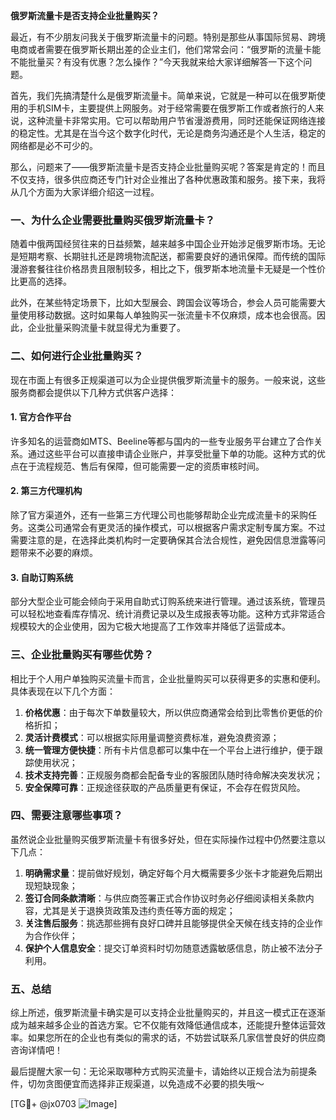 **俄罗斯流量卡是否支持企业批量购买？**

最近，有不少朋友问我关于俄罗斯流量卡的问题。特别是那些从事国际贸易、跨境电商或者需要在俄罗斯长期出差的企业主们，他们常常会问：“俄罗斯的流量卡能不能批量买？有没有优惠？怎么操作？”今天我就来给大家详细解答一下这个问题。

首先，我们先搞清楚什么是俄罗斯流量卡。简单来说，它就是一种可以在俄罗斯使用的手机SIM卡，主要提供上网服务。对于经常需要在俄罗斯工作或者旅行的人来说，这种流量卡非常实用。它可以帮助用户节省漫游费用，同时还能保证网络连接的稳定性。尤其是在当今这个数字化时代，无论是商务沟通还是个人生活，稳定的网络都是必不可少的。

那么，问题来了——俄罗斯流量卡是否支持企业批量购买呢？答案是肯定的！而且不仅支持，很多供应商还专门针对企业推出了各种优惠政策和服务。接下来，我将从几个方面为大家详细介绍这一过程。

### 一、为什么企业需要批量购买俄罗斯流量卡？

随着中俄两国经贸往来的日益频繁，越来越多中国企业开始涉足俄罗斯市场。无论是短期考察、长期驻扎还是跨境物流配送，都需要良好的通讯保障。而传统的国际漫游套餐往往价格昂贵且限制较多，相比之下，俄罗斯本地流量卡无疑是一个性价比更高的选择。

此外，在某些特定场景下，比如大型展会、跨国会议等场合，参会人员可能需要大量使用移动数据。这时如果每人单独购买一张流量卡不仅麻烦，成本也会很高。因此，企业批量采购流量卡就显得尤为重要了。

### 二、如何进行企业批量购买？

现在市面上有很多正规渠道可以为企业提供俄罗斯流量卡的服务。一般来说，这些服务商都会提供以下几种方式供客户选择：

#### 1. 官方合作平台
许多知名的运营商如MTS、Beeline等都与国内的一些专业服务平台建立了合作关系。通过这些平台可以直接申请企业账户，并享受批量下单的功能。这种方式的优点在于流程规范、售后有保障，但可能需要一定的资质审核时间。

#### 2. 第三方代理机构
除了官方渠道外，还有一些第三方代理公司也能够帮助企业完成流量卡的采购任务。这类公司通常会有更灵活的操作模式，可以根据客户需求定制专属方案。不过需要注意的是，在选择此类机构时一定要确保其合法合规性，避免因信息泄露等问题带来不必要的麻烦。

#### 3. 自助订购系统
部分大型企业可能会倾向于采用自助式订购系统来进行管理。通过该系统，管理员可以轻松地查看库存情况、统计消费记录以及生成报表等功能。这种方式非常适合规模较大的企业使用，因为它极大地提高了工作效率并降低了运营成本。

### 三、企业批量购买有哪些优势？

相比于个人用户单独购买流量卡而言，企业批量购买可以获得更多的实惠和便利。具体表现在以下几个方面：

1. **价格优惠**：由于每次下单数量较大，所以供应商通常会给到比零售价更低的价格折扣；
2. **灵活计费模式**：可以根据实际用量调整资费标准，避免浪费资源；
3. **统一管理方便快捷**：所有卡片信息都可以集中在一个平台上进行维护，便于跟踪使用状况；
4. **技术支持完善**：正规服务商都会配备专业的客服团队随时待命解决突发状况；
5. **安全保障可靠**：正规途径获取的产品质量更有保证，不会存在假货风险。

### 四、需要注意哪些事项？

虽然说企业批量购买俄罗斯流量卡有很多好处，但在实际操作过程中仍然要注意以下几点：

1. **明确需求量**：提前做好规划，确定好每个月大概需要多少张卡才能避免后期出现短缺现象；
2. **签订合同条款清晰**：与供应商签署正式合作协议时务必仔细阅读相关条款内容，尤其是关于退换货政策及违约责任等方面的规定；
3. **关注售后服务**：挑选那些拥有良好口碑并且能够提供全天候在线支持的企业作为合作伙伴；
4. **保护个人信息安全**：提交订单资料时切勿随意透露敏感信息，防止被不法分子利用。

### 五、总结

综上所述，俄罗斯流量卡确实是可以支持企业批量购买的，并且这一模式正在逐渐成为越来越多企业的首选方案。它不仅能有效降低通信成本，还能提升整体运营效率。如果您所在的企业也有类似的需求的话，不妨尝试联系几家信誉良好的供应商咨询详情吧！

最后提醒大家一句：无论采取哪种方式购买流量卡，请始终以正规合法为前提条件，切勿贪图便宜而选择非正规渠道，以免造成不必要的损失哦～

[TG💪+ @jx0703 ![Image](https://github.com/user-attachments/assets/dbca1d08-cadb-493c-b0ec-ad6f7a83f270)]